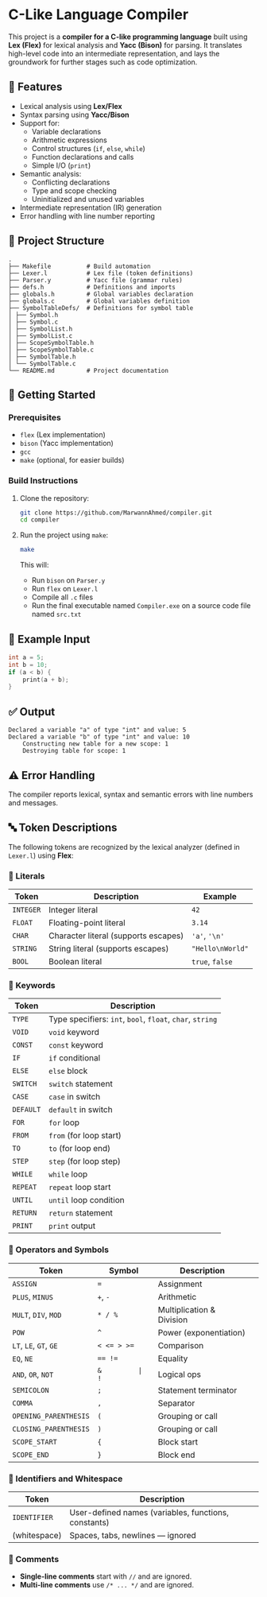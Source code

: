 # C-Like Language Compiler

This project is a **compiler for a C-like programming language** built using **Lex (Flex)** for lexical analysis and **Yacc (Bison)** for parsing. It translates high-level code into an intermediate representation, and lays the groundwork for further stages such as code optimization.

## 🔧 Features

- Lexical analysis using **Lex/Flex**
- Syntax parsing using **Yacc/Bison**
- Support for:
  - Variable declarations
  - Arithmetic expressions
  - Control structures (`if`, `else`, `while`)
  - Function declarations and calls
  - Simple I/O (`print`)
- Semantic analysis:
  - Conflicting declarations
  - Type and scope checking
  - Uninitialized and unused variables
- Intermediate representation (IR) generation
- Error handling with line number reporting

## 📁 Project Structure

```
.
├── Makefile          # Build automation
├── Lexer.l           # Lex file (token definitions)
├── Parser.y          # Yacc file (grammar rules)
├── defs.h            # Definitions and imports
├── globals.h         # Global variables declaration
├── globals.c         # Global variables definition
├── SymbolTableDefs/  # Definitions for symbol table
│ ├── Symbol.h
│ ├── Symbol.c
│ ├── SymbolList.h
│ ├── SymbolList.c
│ ├── ScopeSymbolTable.h
│ ├── ScopeSymbolTable.c
│ ├── SymbolTable.h
│ └── SymbolTable.c
└── README.md         # Project documentation
````

## 🚀 Getting Started

### Prerequisites

- `flex` (Lex implementation)
- `bison` (Yacc implementation)
- `gcc`
- `make` (optional, for easier builds)

### Build Instructions

1. Clone the repository:
   ```bash
   git clone https://github.com/MarwannAhmed/compiler.git
   cd compiler
   ```

2. Run the project using `make`:

   ```bash
   make
   ```

   This will:

   * Run `bison` on `Parser.y`
   * Run `flex` on `Lexer.l`
   * Compile all `.c` files
   * Run the final executable named `Compiler.exe` on a source code file named `src.txt`

## 📝 Example Input

```c
int a = 5;
int b = 10;
if (a < b) {
    print(a + b);
}
```

## ✅ Output

```
Declared a variable "a" of type "int" and value: 5
Declared a variable "b" of type "int" and value: 10
    Constructing new table for a new scope: 1
    Destroying table for scope: 1
```

## ⚠️ Error Handling

The compiler reports lexical, syntax and semantic errors with line numbers and messages.



## 🔤 Token Descriptions

The following tokens are recognized by the lexical analyzer (defined in `Lexer.l`) using **Flex**:

### 🔹 Literals

| Token     | Description                          | Example          |
| --------- | ------------------------------------ | ---------------- |
| `INTEGER` | Integer literal                      | `42`             |
| `FLOAT`   | Floating-point literal               | `3.14`           |
| `CHAR`    | Character literal (supports escapes) | `'a'`, `'\n'`   |
| `STRING`  | String literal (supports escapes)    | `"Hello\nWorld"` |
| `BOOL`    | Boolean literal                      | `true`, `false`  |

### 🔹 Keywords

| Token     | Description                                               |
| --------- | --------------------------------------------------------- |
| `TYPE`    | Type specifiers: `int`, `bool`, `float`, `char`, `string` |
| `VOID`    | `void` keyword                                            |
| `CONST`   | `const` keyword                                           |
| `IF`      | `if` conditional                                          |
| `ELSE`    | `else` block                                              |
| `SWITCH`  | `switch` statement                                        |
| `CASE`    | `case` in switch                                          |
| `DEFAULT` | `default` in switch                                       |
| `FOR`     | `for` loop                                                |
| `FROM`    | `from` (for loop start)                                 |
| `TO`      | `to` (for loop end)                                         |
| `STEP`    | `step` (for loop step)                                       |
| `WHILE`   | `while` loop                                              |
| `REPEAT`  | `repeat` loop start                                       |
| `UNTIL`   | `until` loop condition                                    |
| `RETURN`  | `return` statement                                        |
| `PRINT`   | `print` output                                            |

### 🔹 Operators and Symbols

| Token                  | Symbol      | Description            |             |
| ---------------------- | ----------- | ---------------------- | ----------- |
| `ASSIGN`               | `=`         | Assignment             |             |
| `PLUS`, `MINUS`        | `+`, `-`    | Arithmetic             |             |
| `MULT`, `DIV`, `MOD`   | `* / %`     | Multiplication & Division   |             |
| `POW`                  | `^`         | Power (exponentiation) |             |
| `LT`, `LE`, `GT`, `GE` | `< <= > >=` | Comparison             |             |
| `EQ`, `NE`             | `== !=`     | Equality               |             |
| `AND`, `OR`, `NOT`     | `&         \| !`                    | Logical ops |
| `SEMICOLON`            | `;`         | Statement terminator   |             |
| `COMMA`                | `,`         | Separator              |             |
| `OPENING_PARENTHESIS`  | `(`         | Grouping or call       |             |
| `CLOSING_PARENTHESIS`  | `)`         | Grouping or call       |             |
| `SCOPE_START`          | `{`         | Block start            |             |
| `SCOPE_END`            | `}`         | Block end              |             |

### 🔹 Identifiers and Whitespace

| Token        | Description                                     |
| ------------ | ----------------------------------------------- |
| `IDENTIFIER` | User-defined names (variables, functions, constants) |
| (whitespace) | Spaces, tabs, newlines — ignored                |

### 🔹 Comments

* **Single-line comments** start with `//` and are ignored.
* **Multi-line comments** use `/* ... */` and are ignored.

